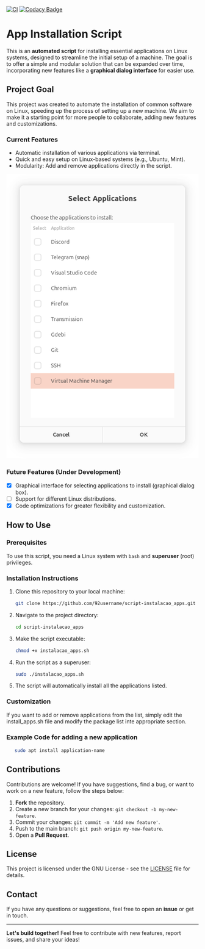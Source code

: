 [![CI](https://github.com/92username/script-instalacao_apps/actions/workflows/blank.yml/badge.svg)](https://github.com/92username/script-instalacao_apps/actions/workflows/blank.yml)
[![Codacy Badge](https://app.codacy.com/project/badge/Grade/1f8de1acb23d4669a372247229de2036)](https://app.codacy.com/gh/92username/script-instalacao_apps/dashboard?utm_source=gh&utm_medium=referral&utm_content=&utm_campaign=Badge_grade)

# App Installation Script

This is an **automated script** for installing essential applications on Linux systems, designed to streamline the initial setup of a machine. The goal is to offer a simple and modular solution that can be expanded over time, incorporating new features like a **graphical dialog interface** for easier use.

## Project Goal

This project was created to automate the installation of common software on Linux, speeding up the process of setting up a new machine. We aim to make it a starting point for more people to collaborate, adding new features and customizations.

### Current Features

- Automatic installation of various applications via terminal.
- Quick and easy setup on Linux-based systems (e.g., Ubuntu, Mint).
- Modularity: Add and remove applications directly in the script.

![Screenshot do aplicativo](/screenshot_app.png)

### Future Features (Under Development)

- [x] Graphical interface for selecting applications to install (graphical dialog box).
- [ ] Support for different Linux distributions.
- [x] Code optimizations for greater flexibility and customization.

## How to Use

### Prerequisites

To use this script, you need a Linux system with `bash` and **superuser** (root) privileges.

### Installation Instructions

1. Clone this repository to your local machine:

   ```bash
   git clone https://github.com/92username/script-instalacao_apps.git
   ```
2. Navigate to the project directory:
      ```bash
      cd script-instalacao_apps
      ```
3. Make the script executable:
      ```bash
      chmod +x instalacao_apps.sh
      ```
4. Run the script as a superuser:
      ```bash
      sudo ./instalacao_apps.sh
      ```
5. The script will automatically install all the applications listed.

### Customization

If you want to add or remove applications from the list, simply edit the install_apps.sh file and modify the package list inte appropriate section.

### Example Code for adding a new application

   ```bash
      sudo apt install application-name
   ```

## Contributions

Contributions are welcome! If you have suggestions, find a bug, or want to work on a new feature, follow the steps below:

1. **Fork** the repository.
2. Create a new branch for your changes: `git checkout -b my-new-feature`.
3. Commit your changes: `git commit -m 'Add new feature'`.
4. Push to the main branch: `git push origin my-new-feature`.
5. Open a **Pull Request**.

## License

This project is licensed under the GNU License - see the [LICENSE](LICENSE) file for details.

## Contact

If you have any questions or suggestions, feel free to open an **issue** or get in touch.

---

**Let's build together!** Feel free to contribute with new features, report issues, and share your ideas!